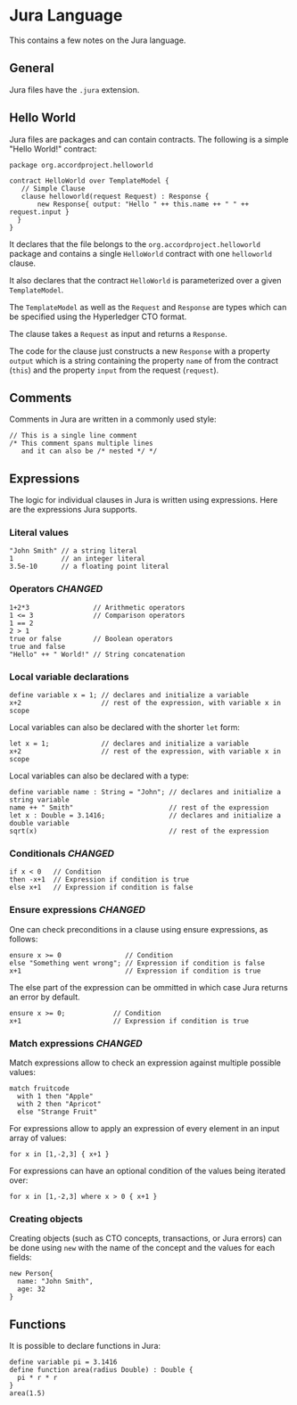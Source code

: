 # Jura Language

This contains a few notes on the Jura language.

## General

Jura files have the `.jura` extension.

## Hello World

Jura files are packages and can contain contracts. The following is a
simple "Hello World!" contract:
```
package org.accordproject.helloworld

contract HelloWorld over TemplateModel {
   // Simple Clause
   clause helloworld(request Request) : Response {
       new Response{ output: "Hello " ++ this.name ++ " " ++ request.input }
  }
}
```

It declares that the file belongs to the
`org.accordproject.helloworld` package and contains a single
`HelloWorld` contract with one `helloworld` clause.

It also declares that the contract `HelloWorld` is parameterized over
a given `TemplateModel`.

The `TemplateModel` as well as the `Request` and `Response` are types
which can be specified using the Hyperledger CTO format.

The clause takes a `Request` as input and returns a `Response`.

The code for the clause just constructs a new `Response` with a
property `output` which is a string containing the property `name` of
from the contract (`this`) and the property `input` from the request
(`request`).

## Comments

Comments in Jura are written in a commonly used style:

```
// This is a single line comment
/* This comment spans multiple lines
   and it can also be /* nested */ */
```

## Expressions

The logic for individual clauses in Jura is written using
expressions. Here are the expressions Jura supports.

### Literal values

```
"John Smith" // a string literal
1            // an integer literal
3.5e-10      // a floating point literal
```

### Operators *CHANGED*
```
1+2*3                // Arithmetic operators
1 <= 3               // Comparison operators
1 == 2
2 > 1
true or false        // Boolean operators
true and false
"Hello" ++ " World!" // String concatenation
```

### Local variable declarations
```
define variable x = 1; // declares and initialize a variable
x+2                    // rest of the expression, with variable x in scope
```
Local variables can also be declared with the shorter `let` form:
```
let x = 1;             // declares and initialize a variable
x+2                    // rest of the expression, with variable x in scope
```
Local variables can also be declared with a type:
```
define variable name : String = "John"; // declares and initialize a string variable
name ++ " Smith"                        // rest of the expression
let x : Double = 3.1416;                // declares and initialize a double variable
sqrt(x)                                 // rest of the expression
```

### Conditionals *CHANGED*
```
if x < 0   // Condition
then -x+1  // Expression if condition is true
else x+1   // Expression if condition is false
```

### Ensure expressions *CHANGED*
One can check preconditions in a clause using ensure expressions, as follows:
```
ensure x >= 0                // Condition
else "Something went wrong"; // Expression if condition is false
x+1                          // Expression if condition is true
```
The else part of the expression can be ommitted in which case Jura returns an error by default.
```
ensure x >= 0;            // Condition
x+1                       // Expression if condition is true
```

### Match expressions *CHANGED*

Match expressions allow to check an expression against multiple
possible values:
```
match fruitcode
  with 1 then "Apple"
  with 2 then "Apricot"
  else "Strange Fruit"
```

For expressions allow to apply an expression of every element in an input array of values:
```
for x in [1,-2,3] { x+1 }
```

For expressions can have an optional condition of the values being iterated over:
```
for x in [1,-2,3] where x > 0 { x+1 }
```

### Creating objects

Creating objects (such as CTO concepts, transactions, or Jura errors)
can be done using `new` with the name of the concept and the values
for each fields:
```
new Person{
  name: "John Smith",
  age: 32
}
```

## Functions

It is possible to declare functions in Jura:
```
define variable pi = 3.1416
define function area(radius Double) : Double {
  pi * r * r
}
area(1.5)
```

